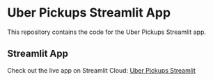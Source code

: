 # Uber Pickups Streamlit App

This repository contains the code for the Uber Pickups Streamlit app.

## Streamlit App

Check out the live app on Streamlit Cloud: [Uber Pickups Streamlit](https://uber-pickups-app-hdhxdy9ayvos7t4cnbj92p.streamlit.app)
